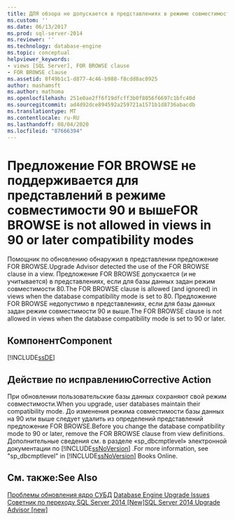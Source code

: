```yaml
---
title: ДЛЯ обзора не допускается в представлениях в режиме совместимости 90 или более поздней версии | Документация Майкрософт
ms.custom: ''
ms.date: 06/13/2017
ms.prod: sql-server-2014
ms.reviewer: ''
ms.technology: database-engine
ms.topic: conceptual
helpviewer_keywords:
- views [SQL Server], FOR BROWSE clause
- FOR BROWSE clause
ms.assetid: 8f49b1c1-d877-4c46-b988-f8cdd8ac0925
author: mashamsft
ms.author: mathoma
ms.openlocfilehash: 251e0ae2ff6f19dfcff3b0f8056f6697c1bfc40d
ms.sourcegitcommit: ad4d92dce894592a259721a1571b1d8736abacdb
ms.translationtype: MT
ms.contentlocale: ru-RU
ms.lasthandoff: 08/04/2020
ms.locfileid: "87666394"
---
```

# <a name="for-browse-is-not-allowed-in-views-in-90-or-later-compatibility-modes"></a><span data-ttu-id="c94d3-102">Предложение FOR BROWSE не поддерживается для представлений в режиме совместимости 90 и выше</span><span class="sxs-lookup"><span data-stu-id="c94d3-102">FOR BROWSE is not allowed in views in 90 or later compatibility modes</span></span>
  <span data-ttu-id="c94d3-103">Помощник по обновлению обнаружил в представлении предложение FOR BROWSE.</span><span class="sxs-lookup"><span data-stu-id="c94d3-103">Upgrade Advisor detected the use of the FOR BROWSE clause in a view.</span></span> <span data-ttu-id="c94d3-104">Предложение FOR BROWSE допускается (и не учитывается) в представлениях, если для базы данных задан режим совместимости 80.</span><span class="sxs-lookup"><span data-stu-id="c94d3-104">The FOR BROWSE clause is allowed (and ignored) in views when the database compatibility mode is set to 80.</span></span> <span data-ttu-id="c94d3-105">Предложение FOR BROWSE недопустимо в представлениях, если для базы данных задан режим совместимости 90 и выше.</span><span class="sxs-lookup"><span data-stu-id="c94d3-105">The FOR BROWSE clause is not allowed in views when the database compatibility mode is set to 90 or later.</span></span>  
  
## <a name="component"></a><span data-ttu-id="c94d3-106">Компонент</span><span class="sxs-lookup"><span data-stu-id="c94d3-106">Component</span></span>  
 [!INCLUDE[ssDE](../../includes/ssde-md.md)]  
  
## <a name="corrective-action"></a><span data-ttu-id="c94d3-107">Действие по исправлению</span><span class="sxs-lookup"><span data-stu-id="c94d3-107">Corrective Action</span></span>  
 <span data-ttu-id="c94d3-108">При обновлении пользовательские базы данных сохраняют свой режим совместимости.</span><span class="sxs-lookup"><span data-stu-id="c94d3-108">When you upgrade, user databases maintain their compatibility mode.</span></span> <span data-ttu-id="c94d3-109">До изменения режима совместимости базы данных на 90 или выше следует удалить из определений представлений предложение FOR BROWSE.</span><span class="sxs-lookup"><span data-stu-id="c94d3-109">Before you change the database compatibility mode to 90 or later, remove the FOR BROWSE clause from view definitions.</span></span> <span data-ttu-id="c94d3-110">Дополнительные сведения см. в разделе «sp_dbcmptlevel» электронной документации по [!INCLUDE[ssNoVersion](../../includes/ssnoversion-md.md)] .</span><span class="sxs-lookup"><span data-stu-id="c94d3-110">For more information, see "sp_dbcmptlevel" in [!INCLUDE[ssNoVersion](../../includes/ssnoversion-md.md)] Books Online.</span></span>  
  
## <a name="see-also"></a><span data-ttu-id="c94d3-111">См. также:</span><span class="sxs-lookup"><span data-stu-id="c94d3-111">See Also</span></span>  
 <span data-ttu-id="c94d3-112">[Проблемы обновления ядро СУБД](../../../2014/sql-server/install/database-engine-upgrade-issues.md) </span><span class="sxs-lookup"><span data-stu-id="c94d3-112">[Database Engine Upgrade Issues](../../../2014/sql-server/install/database-engine-upgrade-issues.md) </span></span>  
 [<span data-ttu-id="c94d3-113">Советник по переходу SQL Server 2014 &#91;New&#93;</span><span class="sxs-lookup"><span data-stu-id="c94d3-113">SQL Server 2014 Upgrade Advisor &#91;new&#93;</span></span>](sql-server-2014-upgrade-advisor.md)  
  
  
